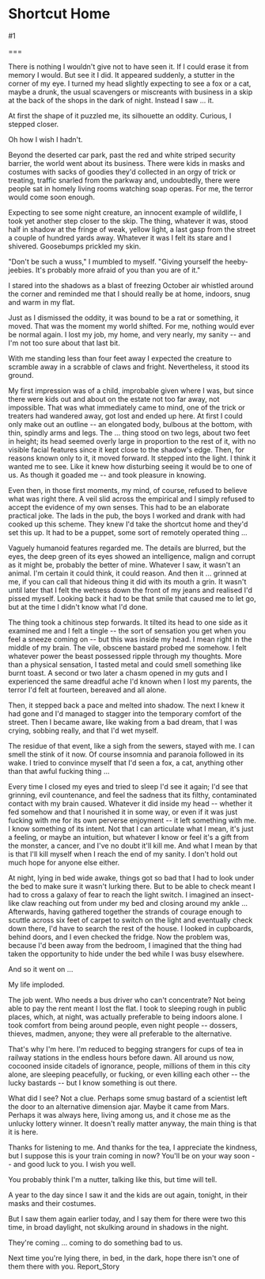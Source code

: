 Shortcut Home
=============
#1 

===

There is nothing I wouldn't give not to have seen it. If I could erase it from memory I would. But see it I did. It appeared suddenly, a stutter in the corner of my eye. I turned my head slightly expecting to see a fox or a cat, maybe a drunk, the usual scavengers or miscreants with business in a skip at the back of the shops in the dark of night. Instead I saw ... it. 

At first the shape of it puzzled me, its silhouette an oddity. Curious, I stepped closer. 

Oh how I wish I hadn't. 

Beyond the deserted car park, past the red and white striped security barrier, the world went about its business. There were kids in masks and costumes with sacks of goodies they'd collected in an orgy of trick or treating, traffic snarled from the parkway and, undoubtedly, there were people sat in homely living rooms watching soap operas. For me, the terror would come soon enough. 

Expecting to see some night creature, an innocent example of wildlife, I took yet another step closer to the skip. The thing, whatever it was, stood half in shadow at the fringe of weak, yellow light, a last gasp from the street a couple of hundred yards away. Whatever it was I felt its stare and I shivered. Goosebumps prickled my skin. 

"Don't be such a wuss," I mumbled to myself. "Giving yourself the heeby- jeebies. It's probably more afraid of you than you are of it." 

I stared into the shadows as a blast of freezing October air whistled around the corner and reminded me that I should really be at home, indoors, snug and warm in my flat. 

Just as I dismissed the oddity, it was bound to be a rat or something, it moved. That was the moment my world shifted. For me, nothing would ever be normal again. I lost my job, my home, and very nearly, my sanity -- and I'm not too sure about that last bit. 

With me standing less than four feet away I expected the creature to scramble away in a scrabble of claws and fright. Nevertheless, it stood its ground. 

My first impression was of a child, improbable given where I was, but since there were kids out and about on the estate not too far away, not impossible. That was what immediately came to mind, one of the trick or treaters had wandered away, got lost and ended up here. At first I could only make out an outline -- an elongated body, bulbous at the bottom, with thin, spindly arms and legs. The ... thing stood on two legs, about two feet in height; its head seemed overly large in proportion to the rest of it, with no visible facial features since it kept close to the shadow's edge. Then, for reasons known only to it, it moved forward. It stepped into the light. I think it wanted me to see. Like it knew how disturbing seeing it would be to one of us. As though it goaded me -- and took pleasure in knowing. 

Even then, in those first moments, my mind, of course, refused to believe what was right there. A veil slid across the empirical and I simply refused to accept the evidence of my own senses. This had to be an elaborate practical joke. The lads in the pub, the boys I worked and drank with had cooked up this scheme. They knew I'd take the shortcut home and they'd set this up. It had to be a puppet, some sort of remotely operated thing ... 

Vaguely humanoid features regarded me. The details are blurred, but the eyes, the deep green of its eyes showed an intelligence, malign and corrupt as it might be, probably the better of mine. Whatever I saw, it wasn't an animal. I'm certain it could think, it could reason. And then it ... grinned at me, if you can call that hideous thing it did with its mouth a grin. It wasn't until later that I felt the wetness down the front of my jeans and realised I'd pissed myself. Looking back it had to be that smile that caused me to let go, but at the time I didn't know what I'd done. 

The thing took a chitinous step forwards. It tilted its head to one side as it examined me and I felt a tingle -- the sort of sensation you get when you feel a sneeze coming on -- but this was inside my head. I mean right in the middle of my brain. The vile, obscene bastard probed me somehow. I felt whatever power the beast possessed ripple through my thoughts. More than a physical sensation, I tasted metal and could smell something like burnt toast. A second or two later a chasm opened in my guts and I experienced the same dreadful ache I'd known when I lost my parents, the terror I'd felt at fourteen, bereaved and all alone. 

Then, it stepped back a pace and melted into shadow. The next I knew it had gone and I'd managed to stagger into the temporary comfort of the street. Then I became aware, like waking from a bad dream, that I was crying, sobbing really, and that I'd wet myself. 

The residue of that event, like a sigh from the sewers, stayed with me. I can smell the stink of it now. Of course insomnia and paranoia followed in its wake. I tried to convince myself that I'd seen a fox, a cat, anything other than that awful fucking thing ... 

Every time I closed my eyes and tried to sleep I'd see it again; I'd see that grinning, evil countenance, and feel the sadness that its filthy, contaminated contact with my brain caused. Whatever it did inside my head -- whether it fed somehow and that I nourished it in some way, or even if it was just fucking with me for its own perverse enjoyment -- it left something with me. I know something of its intent. Not that I can articulate what I mean, it's just a feeling, or maybe an intuition, but whatever I know or feel it's a gift from the monster, a cancer, and I've no doubt it'll kill me. And what I mean by that is that I'll kill myself when I reach the end of my sanity. I don't hold out much hope for anyone else either. 

At night, lying in bed wide awake, things got so bad that I had to look under the bed to make sure it wasn't lurking there. But to be able to check meant I had to cross a galaxy of fear to reach the light switch. I imagined an insect- like claw reaching out from under my bed and closing around my ankle ... Afterwards, having gathered together the strands of courage enough to scuttle across six feet of carpet to switch on the light and eventually check down there, I'd have to search the rest of the house. I looked in cupboards, behind doors, and I even checked the fridge. Now the problem was, because I'd been away from the bedroom, I imagined that the thing had taken the opportunity to hide under the bed while I was busy elsewhere. 

And so it went on ... 

My life imploded. 

The job went. Who needs a bus driver who can't concentrate? Not being able to pay the rent meant I lost the flat. I took to sleeping rough in public places, which, at night, was actually preferable to being indoors alone. I took comfort from being around people, even night people -- dossers, thieves, madmen, anyone; they were all preferable to the alternative. 

That's why I'm here. I'm reduced to begging strangers for cups of tea in railway stations in the endless hours before dawn. All around us now, cocooned inside citadels of ignorance, people, millions of them in this city alone, are sleeping peacefully, or fucking, or even killing each other -- the lucky bastards -- but I know something is out there. 

What did I see? Not a clue. Perhaps some smug bastard of a scientist left the door to an alternative dimension ajar. Maybe it came from Mars. Perhaps it was always here, living among us, and it chose me as the unlucky lottery winner. It doesn't really matter anyway, the main thing is that it is here. 

Thanks for listening to me. And thanks for the tea, I appreciate the kindness, but I suppose this is your train coming in now? You'll be on your way soon - - and good luck to you. I wish you well. 

You probably think I'm a nutter, talking like this, but time will tell. 

A year to the day since I saw it and the kids are out again, tonight, in their masks and their costumes. 

But I saw them again earlier today, and I say them for there were two this time, in broad daylight, not skulking around in shadows in the night. 

They're coming ... coming to do something bad to us. 

Next time you're lying there, in bed, in the dark, hope there isn't one of them there with you. Report_Story 
